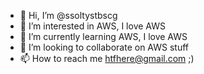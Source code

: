 - 👋 Hi, I’m @ssoltystbscg
- 👀 I’m interested in AWS, I love AWS
- 🌱 I’m currently learning AWS, I love AWS
- 💞️ I’m looking to collaborate on AWS stuff
- 📫 How to reach me htfhere@gmail.com ;)

<!---
ssoltystbscg/ssoltystbscg is a ✨ special ✨ repository because its `README.md` (this file) appears on your GitHub profile.
You can click the Preview link to take a look at your changes.
--->
